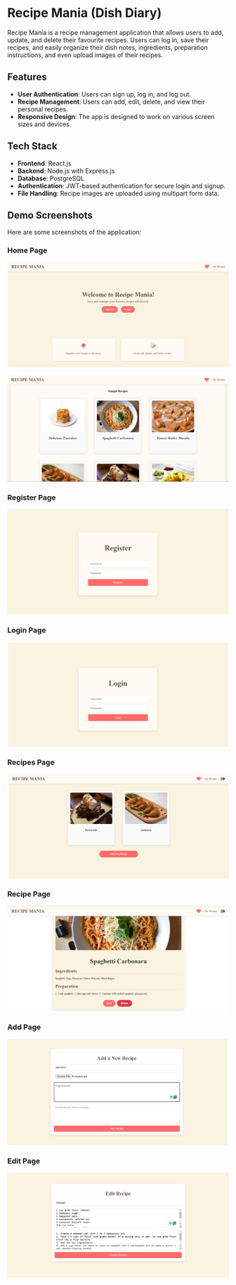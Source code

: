 # Recipe Mania (Dish Diary)

Recipe Mania is a recipe management application that allows users to add, update, and delete their favourite recipes. Users can log in, save their recipes, and easily organize their dish notes, ingredients, preparation instructions, and even upload images of their recipes.

## Features

- **User Authentication**: Users can sign up, log in, and log out.
- **Recipe Management**: Users can add, edit, delete, and view their personal recipes.
- **Responsive Design**: The app is designed to work on various screen sizes and devices.

## Tech Stack

- **Frontend**: React.js
- **Backend**: Node.js with Express.js
- **Database**: PostgreSQL
- **Authentication**: JWT-based authentication for secure login and signup.
- **File Handling**: Recipe images are uploaded using multipart form data.

## Demo Screenshots

Here are some screenshots of the application:

### Home Page

![Home1](https://github.com/vaidika01/Recipe-Mania/blob/master/frontend/img/Screenshot%202025-01-17%20221234.png)

![Home2](https://github.com/vaidika01/Recipe-Mania/blob/master/frontend/img/Screenshot%202025-01-17%20221311.png)

### Register Page

![Register](https://github.com/vaidika01/Recipe-Mania/blob/master/frontend/img/Screenshot%202025-01-17%20221637.png)

### Login Page

![Login](https://github.com/vaidika01/Recipe-Mania/blob/master/frontend/img/Screenshot%202025-01-17%20221618.png)

### Recipes Page

![Recipes](https://github.com/vaidika01/Recipe-Mania/blob/master/frontend/img/Screenshot%202025-01-17%20221557.png)

### Recipe Page

![Recipe](https://github.com/vaidika01/Recipe-Mania/blob/master/frontend/img/Screenshot%202025-01-17%20221335.png)

### Add Page

![AddRecipes](https://github.com/vaidika01/Recipe-Mania/blob/master/frontend/img/Screenshot%202024-08-15%20001322.png)

### Edit Page

![EditRecipes](https://github.com/vaidika01/Recipe-Mania/blob/master/frontend/img/Screenshot%202024-08-15%20001237.png)
